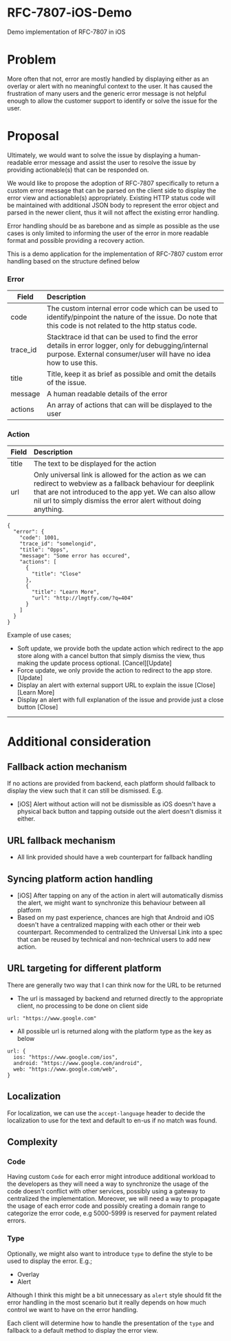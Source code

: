 # RFC-7807-iOS-Demo
Demo implementation of RFC-7807 in iOS

# Problem

More often that not, error are mostly handled by displaying either as an overlay or alert with no meaningful context to the user. It has caused the frustration of many users and the generic error message is not helpful enough to allow the customer support to identify or solve the issue for the user.

# Proposal

Ultimately, we would want to solve the issue by displaying a human-readable error message and assist the user to resolve the issue by providing actionable(s) that can be responded on.

We would like to propose the adoption of RFC-7807 specifically to return a custom error message that can be parsed on the client side to display the error view and actionable(s) appropriately. Existing HTTP status code will be maintained with additional JSON body to represent the error object and parsed in the newer client, thus it will not affect the existing error handling.

Error handling should be as barebone and as simple as possible as the use cases is only limited to informing the user of the error in more readable format and possible providing a recovery action.

This is a demo application for the implementation of RFC-7807 custom error handling based on the structure defined below

### Error
| Field     | Description   |
| --------- | :------------ |
| code      | The custom internal error code which can be used to identify/pinpoint the nature of the issue. Do note that this code is not related to the http status code. |
| trace_id  | Stacktrace id that can be used to find the error details in error logger, only for debugging/internal purpose. External consumer/user will have no idea how to use this.|
| title     | Title, keep it as brief as possible and omit the details of the issue.| 
| message   | A human readable details of the error |
| actions   | An array of actions that can will be displayed to the user |

### Action

| Field     | Description   |
| --------- | :------------ |
| title     | The text to be displayed for the action |
| url       | Only universal link is allowed for the action as we can redirect to webview as a fallback behaviour for deeplink that are not introduced to the app yet. We can also allow nil url to simply dismiss the error alert without doing anything. |

```
{
  "error": {
    "code": 1001,  
    "trace_id": "somelongid",
    "title": "Opps",
    "message": "Some error has occured",
    "actions": [
      { 
        "title": "Close"
      }, 
      {
        "title": "Learn More", 
        "url": "http://lmgtfy.com/?q=404"
      }
    ]
  }
}
```

Example of use cases;
- Soft update, we provide both the update action which redirect to the app store along with a cancel button that simply dismiss the view, thus making the update process optional.
[Cancel][Update]
- Force update, we only provide the action to redirect to the app store.
[Update]
- Display an alert with external support URL to explain the issue 
[Close][Learn More]
- Display an alert with full explanation of the issue and provide just a close button
[Close]

---

# Additional consideration

## Fallback action mechanism
If no actions are provided from backend, each platform should fallback to display the view such that it can still be dismissed.
E.g. 
- [iOS] Alert without action will not be dismissible as iOS doesn't have a physical back button and tapping outside out the alert doesn't dismiss it either.

## URL fallback mechanism
- All link provided should have a web counterpart for fallback handling

## Syncing platform action handling
- [iOS] After tapping on any of the action in alert will automatically dismiss the alert, we might want to synchronize this behaviour between all platform
- Based on my past experience, chances are high that Android and iOS doesn't have a centralized mapping with each other or their web counterpart. Recommended to centralized the Universal Link into a spec that can be reused by technical and non-technical users to add new action.

## URL targeting for different platform

There are generally two way that I can think now for the URL to be returned
- The url is massaged by backend and returned directly to the appropriate client, no processing to be done on client side
```
url: "https://www.google.com"
```
- All possible url is returned along with the platform type as the key as below
```
url: {
  ios: "https://www.google.com/ios",
  android: "https://www.google.com/android",
  web: "https://www.google.com/web",
}
```

## Localization

For localization, we can use the `accept-language` header to decide the localization to use for the text and default to en-us if no match was found.

## Complexity

### Code

Having custom `Code` for each error might introduce additional workload to the developers as they will need a way to synchronize the usage of the code doesn't conflict with other services, possibly using a gateway to centralized the implementation. Moreover, we will need a way to propagate the usage of each error code and possibly creating a domain range to categorize the error code, e.g 5000-5999 is reserved for payment related errors.

### Type

Optionally, we might also want to introduce `type` to define the style to be used to display the error. E.g.;
- Overlay
- Alert

Although I think this might be a bit unnecessary as `alert` style should fit the error handling in the most scenario but it really depends on how much control we want to have on the error handling.

Each client will determine how to handle the presentation of the `type` and fallback to a default method to display the error view.
